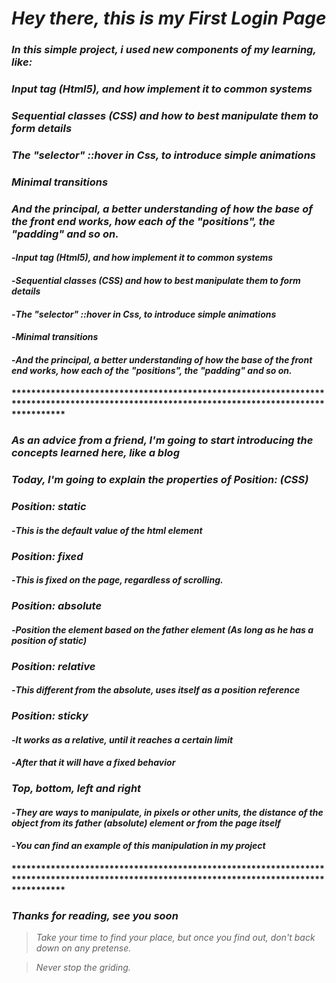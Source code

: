 # *Hey there, this is my First Login Page*
### *In this simple project, i used new components of my learning, like:*
###   *Input tag (Html5), and how implement it to common systems*
###   *Sequential classes (CSS) and how to best manipulate them to form details*
###   *The "selector" ::hover in Css, to introduce simple animations*
###   *Minimal transitions*
###   *And the principal, a better understanding of how the base of the front end works, how each of the "positions", the "padding" and so on.*
####   -*Input tag (Html5), and how implement it to common systems*
####   -*Sequential classes (CSS) and how to best manipulate them to form details*
####   -*The "selector" ::hover in Css, to introduce simple animations*
####   -*Minimal transitions*
####   -*And the principal, a better understanding of how the base of the front end works, how each of the "positions", the "padding" and so on.*

#### *******************************************************************************************************************************************
###   *As an advice from a friend, I'm going to start introducing the concepts learned here, like a blog*
###   *Today, I'm going to explain the properties of Position: (CSS)*
###  *Position: static*
####  -*This is the default value of the html element*
###  *Position: fixed*
####  -*This is fixed on the page, regardless of scrolling.*
###  *Position: absolute*
####  -*Position the element based on the father element (As long as he has a position of static)*
###  *Position: relative*
####  -*This different from the absolute, uses itself as a position reference*
###  *Position: sticky*
####  -*It works as a relative, until it reaches a certain limit*
####  -*After that it will have a fixed behavior*
###  *Top, bottom, left and right*
####  -*They are ways to manipulate, in pixels or other units, the distance of the object from its father (absolute) element or from the page itself*
####  -*You can find an example of this manipulation in my project*
#### *******************************************************************************************************************************************

###   *Thanks for reading, see you soon*

> *Take your time to find your place, but once you find out, don't back down on any pretense.*

> *Never stop the griding.*
